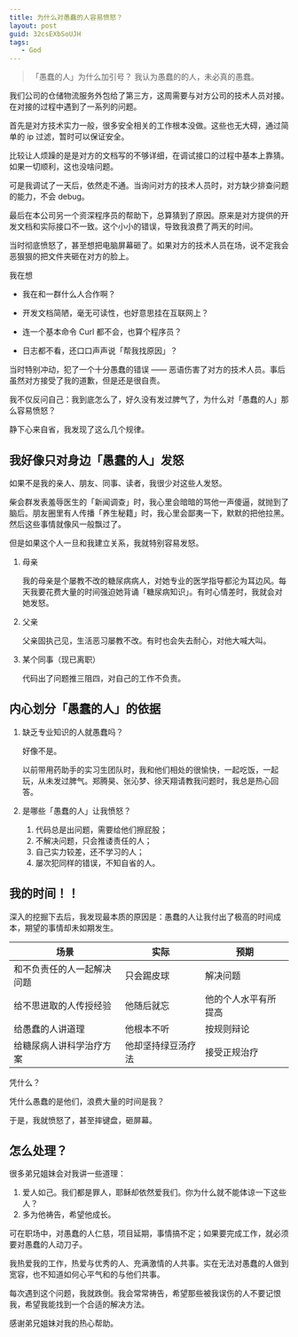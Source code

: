 ```yaml
---
title: 为什么对愚蠢的人容易愤怒？
layout: post
guid: 32csEXbSoUJH
tags:
   - God
---
```


>「愚蠢的人」为什么加引号？
> 我认为愚蠢的的人，未必真的愚蠢。


我们公司的仓储物流服务外包给了第三方，这周需要与对方公司的技术人员对接。在对接的过程中遇到了一系列的问题。

首先是对方技术实力一般，很多安全相关的工作根本没做。这些也无大碍，通过简单的 ip 过滤，暂时可以保证安全。

比较让人烦躁的是是对方的文档写的不够详细，在调试接口的过程中基本上靠猜。如果一切顺利，这也没啥问题。

可是我调试了一天后，依然走不通。当询问对方的技术人员时，对方缺少排查问题的能力，不会 debug。

最后在本公司另一个资深程序员的帮助下，总算猜到了原因。原来是对方提供的开发文档和实际接口不一致。这个小小的错误，导致我浪费了两天的时间。

当时彻底愤怒了，甚至想把电脑屏幕砸了。如果对方的技术人员在场，说不定我会恶狠狠的把文件夹砸在对方的脸上。

我在想

* 我在和一群什么人合作啊？

* 开发文档简陋，毫无可读性，也好意思挂在互联网上？

* 连一个基本命令 Curl 都不会，也算个程序员？

* 日志都不看，还口口声声说「帮我找原因」？

当时特别冲动，犯了一个十分愚蠢的错误 —— 恶语伤害了对方的技术人员。事后虽然对方接受了我的道歉，但是还是很自责。

我不仅反问自己：我到底怎么了，好久没有发过脾气了，为什么对「愚蠢的人」那么容易愤怒？

静下心来自省，我发现了这么几个规律。

## 我好像只对身边「愚蠢的人」发怒

如果不是我的亲人、朋友、同事、读者，我很少对这些人发怒。

柴会群发表羞辱医生的「新闻调查」时，我心里会暗暗的骂他一声傻逼，就抛到了脑后。朋友圈里有人传播「养生秘籍」时，我心里会鄙夷一下，默默的把他拉黑。然后这些事情就像风一般飘过了。

但是如果这个人一旦和我建立关系，我就特别容易发怒。

1. 母亲

    我的母亲是个屡教不改的糖尿病病人，对她专业的医学指导都沦为耳边风。每天我要花费大量的时间强迫她背诵「糖尿病知识」。有时心情差时，我就会对她发怒。
    
2. 父亲

    父亲固执己见，生活恶习屡教不改。有时也会失去耐心，对他大喊大叫。
    
3. 某个同事（现已离职）

    代码出了问题推三阻四，对自己的工作不负责。
    
## 内心划分「愚蠢的人」的依据

1. 缺乏专业知识的人就愚蠢吗？

    好像不是。
    
    以前带用药助手的实习生团队时，我和他们相处的很愉快，一起吃饭，一起玩，从未发过脾气。郑腾昊、张沁梦、徐天翔请教我问题时，我总是热心回答。
    
2. 是哪些「愚蠢的人」让我愤怒？

    1. 代码总是出问题，需要给他们擦屁股；
    2. 不解决问题，只会推诿责任的人；
    3. 自己实力较差，还不学习的人；
    4. 屡次犯同样的错误，不知自省的人。
    
    
## 我的时间！！
    
深入的挖掘下去后，我发现最本质的原因是：愚蠢的人让我付出了极高的时间成本，期望的事情却未如期发生。


场景          | 实际           | 预期
------------ | ------------- | ------------
和不负责任的人一起解决问题 | 只会踢皮球  | 解决问题
给不思进取的人传授经验 | 他随后就忘  | 他的个人水平有所提高
给愚蠢的人讲道理 | 他根本不听  | 按规则辩论
给糖尿病人讲科学治疗方案 | 他却坚持绿豆汤疗法  | 接受正规治疗


凭什么？  

凭什么愚蠢的是他们，浪费大量的时间是我？

于是，我就愤怒了，甚至摔键盘，砸屏幕。

## 怎么处理？

很多弟兄姐妹会对我讲一些道理：

1. 爱人如己。我们都是罪人，耶稣却依然爱我们。你为什么就不能体谅一下这些人？
2. 多为他祷告，希望他成长。

可在职场中，对愚蠢的人仁慈，项目延期，事情搞不定；如果要完成工作，就必须要对愚蠢的人动刀子。

我热爱我的工作，热爱与优秀的人、充满激情的人共事。实在无法对愚蠢的人做到宽容，也不知道如何心平气和的与他们共事。

每次遇到这个问题，我就跌倒。我会常常祷告，希望那些被我误伤的人不要记恨我，希望我能找到一个合适的解决方法。

感谢弟兄姐妹对我的热心帮助。

